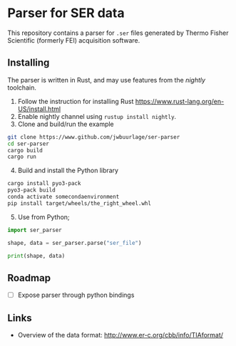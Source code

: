 # Parser for SER data

This repository contains a parser for `.ser` files generated by Thermo Fisher
Scientific (formerly FEI) acquisition software.

## Installing

The parser is written in Rust, and may use features from the _nightly_ toolchain.

1. Follow the instruction for installing Rust https://www.rust-lang.org/en-US/install.html
2. Enable nightly channel using `rustup install nightly`.
3. Clone and build/run the example
```bash
git clone https://www.github.com/jwbuurlage/ser-parser
cd ser-parser
cargo build
cargo run
```
4. Build and install the Python library
```bash
cargo install pyo3-pack
pyo3-pack build
conda activate somecondaenvironment
pip install target/wheels/the_right_wheel.whl
```
5. Use from Python;
```python
import ser_parser

shape, data = ser_parser.parse("ser_file")

print(shape, data)
```

## Roadmap

- [ ] Expose parser through python bindings

## Links

- Overview of the data format: http://www.er-c.org/cbb/info/TIAformat/ 
